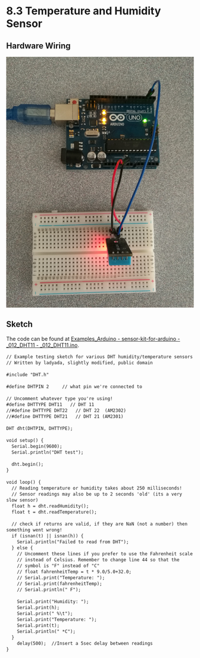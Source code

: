 # 8.3 Temperature and Humidity Sensor

## Hardware Wiring
![Image](../../Examples/sensor-kit-for-arduino/012_DHT11.jpg)

## Sketch
The code can be found at [Examples_Arduino - sensor-kit-for-arduino - _012_DHT11 - _012_DHT11.ino](https://github.com/LongerVisionRobot/Examples_Arduino/blob/master/sensor-kit-for-arduino/_012_DHT11/_012_DHT11.ino).
```
// Example testing sketch for various DHT humidity/temperature sensors
// Written by ladyada, slightly modified, public domain

#include "DHT.h"

#define DHTPIN 2     // what pin we're connected to

// Uncomment whatever type you're using!
#define DHTTYPE DHT11   // DHT 11 
//#define DHTTYPE DHT22   // DHT 22  (AM2302)
//#define DHTTYPE DHT21   // DHT 21 (AM2301)

DHT dht(DHTPIN, DHTTYPE);

void setup() {
  Serial.begin(9600);
  Serial.println("DHT test");

  dht.begin();
}

void loop() {
  // Reading temperature or humidity takes about 250 milliseconds!
  // Sensor readings may also be up to 2 seconds 'old' (its a very slow sensor)
  float h = dht.readHumidity();
  float t = dht.readTemperature();

  // check if returns are valid, if they are NaN (not a number) then something went wrong!
  if (isnan(t) || isnan(h)) {
    Serial.println("Failed to read from DHT");
  } else {
    // Uncomment these lines if you prefer to use the Fahrenheit scale 
    // instead of Celsius. Remember to change line 44 so that the 
    // symbol is "F" instead of "C"
    // float fahrenheitTemp = t * 9.0/5.0+32.0;
    // Serial.print("Temperature: ");
    // Serial.print(fahrenheitTemp);
    // Serial.println(" F");
    
    Serial.print("Humidity: ");
    Serial.print(h);
    Serial.print(" %\t");
    Serial.print("Temperature: ");
    Serial.print(t);
    Serial.println(" *C");
  }
    delay(500);  //Insert a 5sec delay between readings
}
```